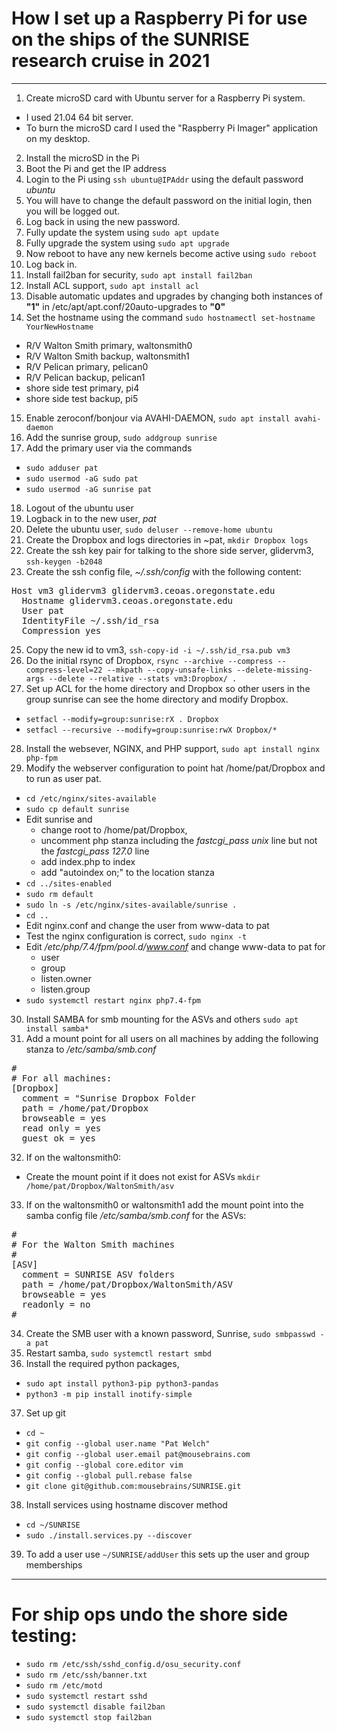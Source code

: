 # How I set up a Raspberry Pi for use on the ships of the SUNRISE research cruise in 2021
---
1. Create microSD card with Ubuntu server for a Raspberry Pi system. 
  - I used 21.04 64 bit server. 
  - To burn the microSD card I used the "Raspberry Pi Imager" application on my desktop.
2. Install the microSD in the Pi
3. Boot the Pi and get the IP address
4. Login to the Pi using `ssh ubuntu@IPAddr` using the default password *ubuntu*
5. You will have to change the default password on the initial login, then you will be logged out.
6. Log back in using the new password.
7. Fully update the system using `sudo apt update`
8. Fully upgrade the system using `sudo apt upgrade`
9. Now reboot to have any new kernels become active using `sudo reboot`
10. Log back in.
11. Install fail2ban for security, `sudo apt install fail2ban`
12. Install ACL support, `sudo apt install acl`
13. Disable automatic updates and upgrades by changing both instances of **"1"** in /etc/apt/apt.conf/20auto-upgrades to **"0"**
14. Set the hostname using the command `sudo hostnamectl set-hostname YourNewHostname`
  - R/V Walton Smith primary, waltonsmith0
  - R/V Walton Smith backup, waltonsmith1
  - R/V Pelican primary, pelican0
  - R/V Pelican backup, pelican1
  - shore side test primary, pi4
  - shore side test backup, pi5
15. Enable zeroconf/bonjour via AVAHI-DAEMON, `sudo apt install avahi-daemon`
16. Add the sunrise group, `sudo addgroup sunrise`
17. Add the primary user via the commands
  - `sudo adduser pat`
  - `sudo usermod -aG sudo pat`
  - `sudo usermod -aG sunrise pat`
18. Logout of the ubuntu user
19. Logback in to the new user, *pat*
20. Delete the ubuntu user, `sudo deluser --remove-home ubuntu`
21. Create the Dropbox and logs directories in ~pat, `mkdir Dropbox logs`
22. Create the ssh key pair for talking to the shore side server, glidervm3, `ssh-keygen -b2048`
23. Create the ssh config file, *~/.ssh/config* with the following content:
<pre>
Host vm3 glidervm3 glidervm3.ceoas.oregonstate.edu
  Hostname glidervm3.ceoas.oregonstate.edu
  User pat
  IdentityFile ~/.ssh/id_rsa
  Compression yes
</pre>
25. Copy the new id to vm3, `ssh-copy-id -i ~/.ssh/id_rsa.pub vm3`
26. Do the initial rsync of Dropbox, `rsync --archive --compress --compress-level=22 --mkpath --copy-unsafe-links --delete-missing-args --delete --relative --stats vm3:Dropbox/ .`
27. Set up ACL for the home directory and Dropbox so other users in the group sunrise can see the home directory and modify Dropbox.
  - `setfacl --modify=group:sunrise:rX . Dropbox`
  - `setfacl --recursive --modify=group:sunrise:rwX Dropbox/*`
28. Install the websever, NGINX, and PHP support, `sudo apt install nginx php-fpm`
29. Modify the webserver configuration to point hat /home/pat/Dropbox and to run as user pat.
  - `cd /etc/nginx/sites-available`
  - `sudo cp default sunrise`
  - Edit sunrise and 
    - change root to /home/pat/Dropbox,
    - uncomment php stanza including the *fastcgi_pass unix* line but not the *fastcgi_pass 127.0* line
    - add index.php to index
    - add "autoindex on;" to the location stanza
 - `cd ../sites-enabled`
 - `sudo rm default`
 - `sudo ln -s /etc/nginx/sites-available/sunrise .`
 - `cd ..`
 - Edit nginx.conf and change the user from www-data to pat
 - Test the nginx configuration is correct, `sudo nginx -t`
 - Edit */etc/php/7.4/fpm/pool.d/www.conf* and change www-data to pat for
   - user
   - group
   - listen.owner
   - listen.group
 - `sudo systemctl restart nginx php7.4-fpm`
30. Install SAMBA for smb mounting for the ASVs and others `sudo apt install samba*`
31. Add a mount point for all users on all machines by adding the following stanza to */etc/samba/smb.conf*
<pre>
#
# For all machines:
[Dropbox]
  comment = "Sunrise Dropbox Folder
  path = /home/pat/Dropbox
  browseable = yes
  read only = yes
  guest ok = yes
</pre>
32. If on the waltonsmith0:
  - Create the mount point if it does not exist for ASVs `mkdir /home/pat/Dropbox/WaltonSmith/asv`
33. If on the waltonsmith0 or waltonsmith1 add the mount point into the samba config file */etc/samba/smb.conf* for the ASVs:
<pre>
#
# For the Walton Smith machines
#
[ASV]
  comment = SUNRISE ASV folders
  path = /home/pat/Dropbox/WaltonSmith/ASV
  browseable = yes
  readonly = no 
#
</pre>
34. Create the SMB user with a known password, Sunrise, `sudo smbpasswd -a pat`
35. Restart samba, `sudo systemctl restart smbd`
36. Install the required python packages, 
  - `sudo apt install python3-pip python3-pandas`
  - `python3 -m pip install inotify-simple`
37. Set up git
  - `cd ~`
  - `git config --global user.name "Pat Welch"`
  - `git config --global user.email pat@mousebrains.com`
  - `git config --global core.editor vim`
  - `git config --global pull.rebase false`
  - `git clone git@github.com:mousebrains/SUNRISE.git`
38. Install services using hostname discover method
  - `cd ~/SUNRISE`
  - `sudo ./install.services.py --discover`
39. To add a user use `~/SUNRISE/addUser` this sets up the user and group memberships
---
# For ship ops undo the shore side testing:
- `sudo rm /etc/ssh/sshd_config.d/osu_security.conf`
- `sudo rm /etc/ssh/banner.txt`
- `sudo rm /etc/motd`
- `sudo systemctl restart sshd`
- `sudo systemctl disable fail2ban`
- `sudo systemctl stop fail2ban`

